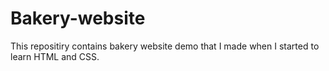 # Bakery-website
This repositiry contains bakery website demo that I made when I started to learn HTML and CSS.

